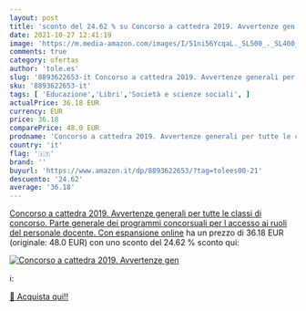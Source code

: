 ```yaml
---
layout: post
title: 'sconto del 24.62 % su Concorso a cattedra 2019. Avvertenze gen  '
date: 2021-10-27 12:41:19
image: 'https://m.media-amazon.com/images/I/51ni56YcqaL._SL500_._SL400_.jpg'
comments: true
category: ofertas
author: 'tole.es'
slug: '8893622653-it Concorso a cattedra 2019. Avvertenze generali per tutte le...'
sku: '8893622653-it'
tags: [ 'Educazione','Libri','Società e scienze sociali', ]
actualPrice: 36.18 EUR
currency: EUR
price: 36.18
comparePrice: 48.0 EUR
prodname: 'Concorso a cattedra 2019. Avvertenze generali per tutte le classi di concorso. Parte generale dei programmi concorsuali per l accesso ai ruoli del personale docente. Con espansione online'
country: 'it'
flag: '🇮🇹'
brand: ''
buyurl: 'https://www.amazon.it/dp/8893622653/?tag=tolees00-21'
descuento: '24.62'
average: '36.18'
---
```


[Concorso a cattedra 2019. Avvertenze generali per tutte le classi di concorso. Parte generale dei programmi concorsuali per l accesso ai ruoli del personale docente. Con espansione online](https://www.amazon.it/dp/8893622653/?tag=tolees00-21) ha un prezzo di 36.18 EUR (originale: 48.0 EUR) con uno sconto del 24.62 % sconto qui:

[![Concorso a cattedra 2019. Avvertenze gen](https://m.media-amazon.com/images/I/51ni56YcqaL._SL500_._SL400_.jpg)](https://www.amazon.it/dp/8893622653/?tag=tolees00-21)

ℹ️:


[🛒 Acquista qui!!](https://www.amazon.it/dp/8893622653/?tag=tolees00-21)
